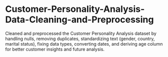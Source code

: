 # Customer-Personality-Analysis-Data-Cleaning-and-Preprocessing
Cleaned and preprocessed the Customer Personality Analysis dataset by handling nulls, removing duplicates, standardizing text (gender, country, marital status), fixing data types, converting dates, and deriving age column for better customer insights and future analysis.
